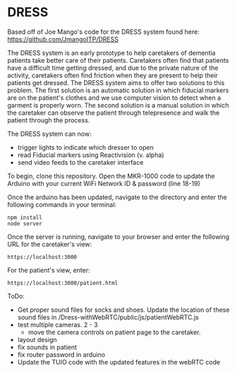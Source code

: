 # DRESS

Based off of Joe Mango's code for the DRESS system found here: https://github.com/JmangoITP/DRESS

The DRESS system is an early prototype to help caretakers of dementia patients take better care of their patients. Caretakers often find that patients have a difficult time getting dressed, and due to the private nature of the activity, caretakers often find friction when they are present to help their patients get dressed. The DRESS system aims to offer two solutions to this problem. The first solution is an automatic solution in which fiducial markers are on the patient's clothes and we use computer vision to detect when a garment is properly worn. The second solution is a manual solution in which the caretaker can observe the patient through telepresence and walk the patient through the process.  

The DRESS system can now:
* trigger lights to indicate which dresser to open
* read Fiducial markers using Reactivision (v. alpha)
* send video feeds to the caretaker interface

To begin, clone this repository. Open the MKR-1000 code to update the Arduino with your current WiFi Network ID & password (line 18-19)

Once the arduino has been updated, navigate to the directory and enter the following commands in your terminal:

    npm install
    node server

Once the server is running, navigate to your browser and enter the following URL for the caretaker's view:

    https://localhost:3000

For the patient's view, enter:

    https://localhost:3000/patient.html 

ToDo: 
- Get proper sound files for socks and shoes. Update the location of these sound files in /Dress-withWebRTC/public/js/patientWebRTC.js
- test multiple cameras. 2 - 3
    - move the camera controls on patient page to the caretaker.
- layout design 
- fix sounds in patient
- fix router password in arduino
- Update the TUIO code with the updated features in the webRTC code